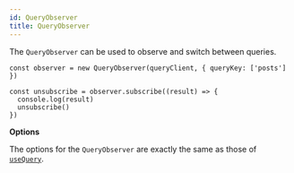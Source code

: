 ```yaml
---
id: QueryObserver
title: QueryObserver
---
```


The `QueryObserver` can be used to observe and switch between queries.

```tsx
const observer = new QueryObserver(queryClient, { queryKey: ['posts'] })

const unsubscribe = observer.subscribe((result) => {
  console.log(result)
  unsubscribe()
})
```

**Options**

The options for the `QueryObserver` are exactly the same as those of [`useQuery`](../../framework/react/reference/useQuery).